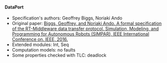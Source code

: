 #### DataPort
- Specification's authors: Geoffrey Biggs, Noriaki Ando
- Original paper: <a href="https://ieeexplore.ieee.org/iel7/7858577/7862346/07862411.pdf">Biggs, Geoffrey, and Noriaki Ando. A formal specification of the RT-Middleware data transfer protocol. Simulation, Modeling, and Programming for Autonomous Robots (SIMPAR), IEEE International Conference on. IEEE, 2016.</a>
- Extended modules: Int, Seq
- Computation models: no faults
- Some properties checked with TLC: deadlock


